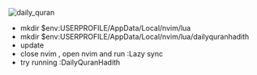 ![daily_quran](https://github.com/user-attachments/assets/c25b8478-959b-4840-904e-120ee597dcbe)

* mkdir $env:USERPROFILE/AppData/Local/nvim/lua
* mkdir $env:USERPROFILE/AppData/Local/nvim/lua/dailyquranhadith
* update
* close nvim , open nvim and run :Lazy sync
* try running :DailyQuranHadith



